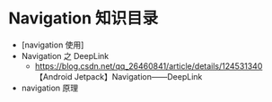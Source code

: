 # Navigation 知识目录

* [navigation 使用]
* Navigation 之 DeepLink
  * https://blog.csdn.net/qq_26460841/article/details/124531340 【Android Jetpack】Navigation——DeepLink
* navigation 原理
